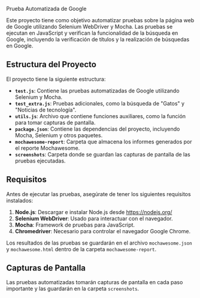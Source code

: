 Prueba Automatizada de Google

Este proyecto tiene como objetivo automatizar pruebas sobre la página web de Google utilizando Selenium WebDriver y Mocha. Las pruebas se ejecutan en JavaScript y verifican la funcionalidad de la búsqueda en Google, incluyendo la verificación de títulos y la realización de búsquedas en Google.

## Estructura del Proyecto

El proyecto tiene la siguiente estructura:

- **`test.js`**: Contiene las pruebas automatizadas de Google utilizando Selenium y Mocha.
- **`test_extra.js`**: Pruebas adicionales, como la búsqueda de "Gatos" y "Noticias de tecnología".
- **`utils.js`**: Archivo que contiene funciones auxiliares, como la función para tomar capturas de pantalla.
- **`package.json`**: Contiene las dependencias del proyecto, incluyendo Mocha, Selenium y otros paquetes.
- **`mochawesome-report`**: Carpeta que almacena los informes generados por el reporte Mochawesome.
- **`screenshots`**: Carpeta donde se guardan las capturas de pantalla de las pruebas ejecutadas.

## Requisitos

Antes de ejecutar las pruebas, asegúrate de tener los siguientes requisitos instalados:

1. **Node.js**: Descargar e instalar Node.js desde https://nodejs.org/
2. **Selenium WebDriver**: Usado para interactuar con el navegador.
3. **Mocha**: Framework de pruebas para JavaScript.
4. **Chromedriver**: Necesario para controlar el navegador Google Chrome.

Los resultados de las pruebas se guardarán en el archivo `mochawesome.json` y `mochawesome.html` dentro de la carpeta `mochawesome-report`.

## Capturas de Pantalla

Las pruebas automatizadas tomarán capturas de pantalla en cada paso importante y las guardarán en la carpeta `screenshots`.

